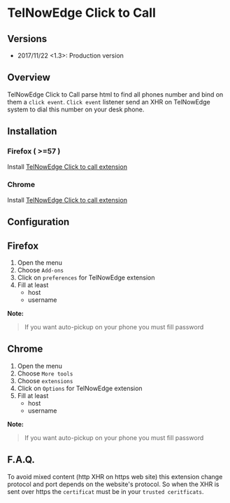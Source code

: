 # TelNowEdge Click to Call

## Versions

- 2017/11/22 <1.3>: Production version

## Overview

TelNowEdge Click to Call parse html to find all phones number and bind on them a `click event`.
`Click event` listener send an XHR on TelNowEdge system to dial this number on your desk phone.

## Installation

### Firefox ( >=57 )

Install [TelNowEdge Click to call extension](https://addons.mozilla.org/en-US/firefox/addon/telnowedge-click-to-call/)

### Chrome

Install [TelNowEdge Click to call extension](https://chrome.google.com/webstore/detail/telnowedge-click-to-call/nodcomomnjlhcakhgmaagmlckbmfhagn)

## Configuration

## Firefox

1. Open the menu
1. Choose `Add-ons`
1. Click on `preferences` for TelNowEdge extension
1. Fill at least
    - host
    - username

**Note:**
> If you want auto-pickup on your phone you must fill password

## Chrome

1. Open the menu
1. Choose `More tools`
1. Choose `extensions`
1. Click on `Options` for TelNowEdge extension
1. Fill at least
    - host
    - username

**Note:**
> If you want auto-pickup on your phone you must fill password

## F.A.Q.

To avoid mixed content (http XHR on https web site) this extension change protocol and port depends on the website's protocol. So when the XHR is sent over https the `certificat` must be in your `trusted ceritficats`.

